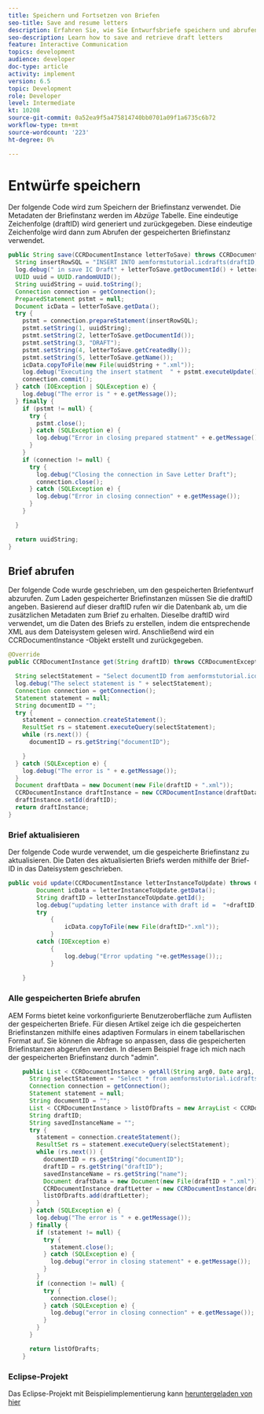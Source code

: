 ```yaml
---
title: Speichern und Fortsetzen von Briefen
seo-title: Save and resume letters
description: Erfahren Sie, wie Sie Entwurfsbriefe speichern und abrufen
seo-description: Learn how to save and retrieve draft letters
feature: Interactive Communication
topics: development
audience: developer
doc-type: article
activity: implement
version: 6.5
topic: Development
role: Developer
level: Intermediate
kt: 10208
source-git-commit: 0a52ea9f5a475814740bb0701a09f1a6735c6b72
workflow-type: tm+mt
source-wordcount: '223'
ht-degree: 0%

---
```


# Entwürfe speichern

Der folgende Code wird zum Speichern der Briefinstanz verwendet. Die Metadaten der Briefinstanz werden im _Abzüge_ Tabelle. Eine eindeutige Zeichenfolge (draftID) wird generiert und zurückgegeben. Diese eindeutige Zeichenfolge wird dann zum Abrufen der gespeicherten Briefinstanz verwendet.

```java
public String save(CCRDocumentInstance letterToSave) throws CCRDocumentException {
  String insertRowSQL = "INSERT INTO aemformstutorial.icdrafts(draftID,documentID,status,owner,name) VALUES(?,?,?,?,?)";
  log.debug(" in save IC Draft" + letterToSave.getDocumentId() + letterToSave.getName());
  UUID uuid = UUID.randomUUID();
  String uuidString = uuid.toString();
  Connection connection = getConnection();
  PreparedStatement pstmt = null;
  Document icData = letterToSave.getData();
  try {
    pstmt = connection.prepareStatement(insertRowSQL);
    pstmt.setString(1, uuidString);
    pstmt.setString(2, letterToSave.getDocumentId());
    pstmt.setString(3, "DRAFT");
    pstmt.setString(4, letterToSave.getCreatedBy());
    pstmt.setString(5, letterToSave.getName());
    icData.copyToFile(new File(uuidString + ".xml"));
    log.debug("Executing the insert statment  " + pstmt.executeUpdate());
    connection.commit();
  } catch (IOException | SQLException e) {
    log.debug("The error is " + e.getMessage());
  } finally {
    if (pstmt != null) {
      try {
        pstmt.close();
      } catch (SQLException e) {
        log.debug("Error in closing prepared statment" + e.getMessage());
      }
    }
    if (connection != null) {
      try {
        log.debug("Closing the connection in Save Letter Draft");
        connection.close();
      } catch (SQLException e) {
        log.debug("Error in closing connection" + e.getMessage());
      }
    }

  }

  return uuidString;
}
```

## Brief abrufen

Der folgende Code wurde geschrieben, um den gespeicherten Briefentwurf abzurufen.
Zum Laden gespeicherter Briefinstanzen müssen Sie die draftID angeben. Basierend auf dieser draftID rufen wir die Datenbank ab, um die zusätzlichen Metadaten zum Brief zu erhalten. Dieselbe draftID wird verwendet, um die Daten des Briefs zu erstellen, indem die entsprechende XML aus dem Dateisystem gelesen wird. Anschließend wird ein CCRDocumentInstance -Objekt erstellt und zurückgegeben.


```java
@Override
public CCRDocumentInstance get(String draftID) throws CCRDocumentException {

  String selectStatement = "Select documentID from aemformstutorial.icdrafts where draftID='" + draftID + "'";
  log.debug("The select statement is " + selectStatement);
  Connection connection = getConnection();
  Statement statement = null;
  String documentID = "";
  try {
    statement = connection.createStatement();
    ResultSet rs = statement.executeQuery(selectStatement);
    while (rs.next()) {
      documentID = rs.getString("documentID");

    }
  } catch (SQLException e) {
    log.debug("The error is " + e.getMessage());
  }
  Document draftData = new Document(new File(draftID + ".xml"));
  CCRDocumentInstance draftInstance = new CCRDocumentInstance(draftData, "abc", documentID, CCRDocumentInstance.Status.DRAFT);
  draftInstance.setId(draftID);
  return draftInstance;
}
```

### Brief aktualisieren

Der folgende Code wurde verwendet, um die gespeicherte Briefinstanz zu aktualisieren. Die Daten des aktualisierten Briefs werden mithilfe der Brief-ID in das Dateisystem geschrieben.

```java
public void update(CCRDocumentInstance letterInstanceToUpdate) throws CCRDocumentException {
		Document icData = letterInstanceToUpdate.getData();
		String draftID = letterInstanceToUpdate.getId();
		log.debug("updating letter instance with draft id =  "+draftID);
		try
			{
				icData.copyToFile(new File(draftID+".xml"));
			} 
		catch (IOException e)
			{
				log.debug("Error updating "+e.getMessage());;
			}
		
	}
```

### Alle gespeicherten Briefe abrufen

AEM Forms bietet keine vorkonfigurierte Benutzeroberfläche zum Auflisten der gespeicherten Briefe. Für diesen Artikel zeige ich die gespeicherten Briefinstanzen mithilfe eines adaptiven Formulars in einem tabellarischen Format auf.
Sie können die Abfrage so anpassen, dass die gespeicherten Briefinstanzen abgerufen werden. In diesem Beispiel frage ich mich nach der gespeicherten Briefinstanz durch &quot;admin&quot;.

```java
	public List < CCRDocumentInstance > getAll(String arg0, Date arg1, Date arg2, Map < String, Object > arg3) throws CCRDocumentException {
	  String selectStatement = "Select * from aemformstutorial.icdrafts where owner = 'admin'";
	  Connection connection = getConnection();
	  Statement statement = null;
	  String documentID = "";
	  List < CCRDocumentInstance > listOfDrafts = new ArrayList < CCRDocumentInstance > ();
	  String draftID;
	  String savedInstanceName = "";
	  try {
	    statement = connection.createStatement();
	    ResultSet rs = statement.executeQuery(selectStatement);
	    while (rs.next()) {
	      documentID = rs.getString("documentID");
	      draftID = rs.getString("draftID");
	      savedInstanceName = rs.getString("name");
	      Document draftData = new Document(new File(draftID + ".xml"));
	      CCRDocumentInstance draftLetter = new CCRDocumentInstance(draftData, savedInstanceName, documentID, CCRDocumentInstance.Status.DRAFT);
	      listOfDrafts.add(draftLetter);
	    }
	  } catch (SQLException e) {
	    log.debug("The error is " + e.getMessage());
	  } finally {
	    if (statement != null) {
	      try {
	        statement.close();
	      } catch (SQLException e) {
	        log.debug("error in closing statement" + e.getMessage());
	      }
	    }
	    if (connection != null) {
	      try {
	        connection.close();
	      } catch (SQLException e) {
	        log.debug("error in closing connection" + e.getMessage());
	      }
	    }
	  }

	  return listOfDrafts;
	}
```

### Eclipse-Projekt

Das Eclipse-Projekt mit Beispielimplementierung kann [heruntergeladen von hier](assets/icdrafts-eclipse-project.zip)

